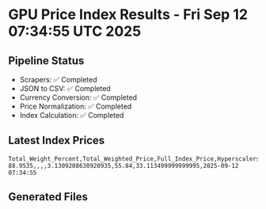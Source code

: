 # GPU Price Index Results - Fri Sep 12 07:34:55 UTC 2025

## Pipeline Status
- Scrapers: ✅ Completed
- JSON to CSV: ✅ Completed
- Currency Conversion: ✅ Completed
- Price Normalization: ✅ Completed
- Index Calculation: ✅ Completed

## Latest Index Prices
```
Total_Weight_Percent,Total_Weighted_Price,Full_Index_Price,Hyperscalers_Only_Price,Non_Hyperscalers_Only_Price,Hyperscaler_Weight,Non_Hyperscaler_Weight,Calculation_Date
88.9535,,,,3.1309208630920935,55.84,33.113499999999995,2025-09-12 07:34:55
```

## Generated Files
```
```
